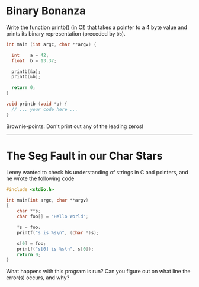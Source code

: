 # Binary Bonanza


Write the function printb() (in C!) that takes a pointer to a 4 byte value and prints its binary representation (preceded by `0b`).

```c
int main (int argc, char **argv) {

  int    a = 42;
  float  b = 13.37;

  printb(&a);
  printb(&b);

  return 0;
}

void printb (void *p) {
  // ... your code here ...
}
```

Brownie-points: Don't print out any of the leading zeros!

--------------------------------------------------------------------

# The Seg Fault in our Char Stars

Lenny wanted to check his understanding of strings in C and pointers, and he wrote the following code

```c
#include <stdio.h>

int main(int argc, char **argv)
{
	char **s;
	char foo[] = "Hello World";

	*s = foo;
	printf("s is %s\n", (char *)s);

	s[0] = foo;
	printf("s[0] is %s\n", s[0]);
	return 0;
}
```
What happens with this program is run? Can you figure out on what line the error(s) occurs, and why?